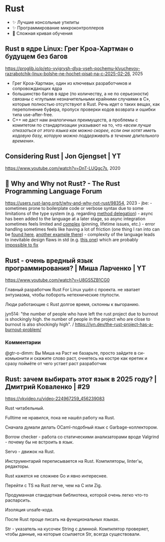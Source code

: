 # Rust

- :sparkles: Лучшие консольные утилиты
- :sparkles: Программирование микроконтроллеров
- :microbe: Сложная кривая обучения

## Rust в ядре Linux: Грег Кроа-Хартман о будущем без багов

https://proglib.io/p/eto-vyigrysh-dlya-vseh-pochemu-klyuchevoy-razrabotchik-linux-bolshe-ne-hochet-pisat-na-c-2025-02-26, 2025

- Грег Кроа-Хартман, один из ключевых разработчиков и сопровождающих ядра
- большинство багов в ядре (по количеству, а не по серьезности) связаны с «глупыми незначительными крайними случаями в C», которые полностью отсутствуют в Rust. Речь идет о таких вещах, как переполнение буфера, пропуск проверки кодов возврата и ошибки типа use-after-free.
- C++ не даст нам аналогичных преимуществ, а проблемы с комитетом по стандартизации указывают на то, что _«всем лучше отказаться от этого языка как можно скорее, если они хотят иметь кодовую базу, которую можно поддерживать в течение длительного времени»_.

## Considering Rust | Jon Gjengset | YT

https://www.youtube.com/watch?v=DnT-LUQgc7s, 2020

## :speech_balloon: Why and Why not Rust? - The Rust Programming Language Forum

https://users.rust-lang.org/t/why-and-why-not-rust/98354, 2023
	- jbe:
		- sometimes prone to boilerplate code or verbose syntax due to some limitations of the type system (e.g. regarding [method delegation](https://users.rust-lang.org/t/implementing-trait-by-forwarding-all-trait-methods-to-inner-value/63725))
		- async has been added to the language at a later stage, so async integration sometimes feels limited and [complex](https://users.rust-lang.org/t/pin-unpin-sometimes-feels-slapped-on-top-of-an-existing-language/65944) (pinning, lifetime issues, etc.)
		- error handling sometimes feels like having a lot of friction (one thing I ran into can be [found here](https://users.rust-lang.org/t/error-cannot-be-sent-shared-between-threads-safely/91455), [another example there](https://users.rust-lang.org/t/error-cannot-be-sent-shared-between-threads-safely/91455))
		- complexity of the language leads to inevitable design flaws in std (e.g. [this one](https://internals.rust-lang.org/t/semantics-of-asref/17016?u=jbe)) which are probably [impossible to fix](https://internals.rust-lang.org/t/rusts-complexity-rusts-stability-policy/16946?u=jbe)

## Rust - очень вредный язык программирования? | Миша Ларченко | YT

https://www.youtube.com/watch?v=U8GS5ZB1CG0

Главный разработчик Rust For Linux ушёл с проекта. не хватает энтузиазма, чтобы побороть нетехнические глупости.

Люди работающие с Rust долгое время, склонны к выгоранию.

jyn514: "the number of people who have left the rust project due to burnout is shockingly high. the number of people in the project who are close to burnout is also shockingly high". / https://jyn.dev/the-rust-project-has-a-burnout-problem/

### Комментарии

@gtr-o-dimm: Вы Миша на Раст не базарьте, просто зайдите в си-комьюнити и скажите слово раст, очнетесь на костре как еретик и сразу поймёте от чего устает раст разработчик

## Rust: зачем выбирать этот язык в 2025 году? | Дмитрий Коваленко | #29

https://vkvideo.ru/video-224967259_456239083

Rust читабельный.

Fulltime не нравился, пока не нашёл работу на Rust.

Сначала думали делать OCaml-подобный язык с Garbage-коллектором.

Borrow checker - работа со статическими анализаторами вроде Valgrind - почему бы не встроить в язык.

Servo - движок на Rust.

Инструментарий переписывается на Rust. Компиляторы, linter'ы, редакторы.

Rust кажется не сложнее Go и явно интереснее.

Перейти с TS на Rust легче, чем на C или Zig.

Продуманная стандартная библиотека, которой очень легко что-то распарсить.

Изоляция unsafe-кода.

После Rust проще писать на функциональных языках.

Str - указатель на кусочек String с длинной. Компилятор проверяет, чтобы данные, на которые ссылается Str, всегда существовали.


